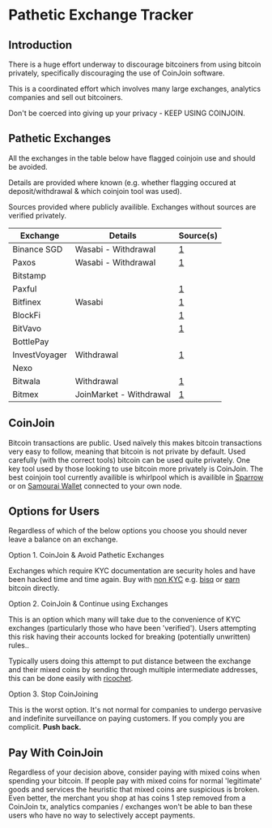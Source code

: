 # Pathetic Exchange Tracker

## Introduction

There is a huge effort underway to discourage bitcoiners from using bitcoin privately, specifically discouraging the use of CoinJoin software. 

This is a coordinated effort which involves many large exchanges, analytics companies and sell out bitcoiners.

Don't be coerced into giving up your privacy - KEEP USING COINJOIN.

## Pathetic Exchanges

All the exchanges in the table below have flagged coinjoin use and should be avoided. 

Details are provided where known (e.g. whether flagging occured at deposit/withdrawal & which coinjoin tool was used).

Sources provided where publicly availible. Exchanges without sources are verified privately.  

| Exchange      | Details | Source(s) |
| --------      | ------- | --------- |
| Binance SGD   | Wasabi - Withdrawal | [1](https://twitter.com/bittlecat/status/1207621591820951552) |
| Paxos         | Wasabi - Withdrawal | [1](https://twitter.com/McHodled/status/1222195787112673281) |
| Bitstamp      | | |
| Paxful        | | [1](https://web.archive.org/web/20200128234015/https://old.reddit.com/r/WasabiWallet/comments/czext2/paxful_account_was_frozen_due_to_coinjoin/) |
| Bitfinex      | Wasabi | [1](https://web.archive.org/web/20200128233910/https://old.reddit.com/r/WasabiWallet/comments/beqj8r/bitfinex_lock_account/) |
| BlockFi       | | [1](https://twitter.com/BlockFiZac/status/1234531935038341120)|
| BitVavo       | | [1](https://web.archive.org/web/20200907203529if_/https://www.reddit.com/r/Bitcoin/comments/i8ye6x/exchange_account_closed_because_of_risk_profile/)|
| BottlePay     | | |
| InvestVoyager | Withdrawal | [1](https://twitter.com/sundaywar/status/1366854774864322560) |
| Nexo          | | |
| Bitwala       | Withdrawal | [1](https://twitter.com/RiccardoMasutti/status/1375507165151076353) |
| Bitmex        | JoinMarket - Withdrawal | [1](https://twitter.com/kristapsk/status/1374336620158140419)|

## CoinJoin

Bitcoin transactions are public.
Used naïvely this makes bitcoin transactions very easy to follow, meaning that bitcoin is not private by default.
Used carefully (with the correct tools) bitcoin can be used quite privately.
One key tool used by those looking to use bitcoin more privately is CoinJoin.
The best coinjoin tool currently availible is whirlpool which is availible in [Sparrow](https://www.sparrowwallet.com/) or on [Samourai Wallet](https://samouraiwallet.com/) connected to your own node.

## Options for Users

Regardless of which of the below options you choose you should never leave a balance on an exchange.

Option 1. CoinJoin & Avoid Pathetic Exchanges

Exchanges which require KYC documentation are security holes and have been hacked time and time again.
Buy with [non KYC](https://bitcoiner.guide/nokyconly/) e.g. [bisq](https://bisq.network/) or [earn](https://bitcoinerjobs.co/) bitcoin directly. 

Option 2. CoinJoin & Continue using Exchanges

This is an option which many will take due to the convenience of KYC exchanges (particularly those who have been 'verified').
Users attempting this risk having their accounts locked for breaking (potentially unwritten) rules..

Typically users doing this attempt to put distance between the exchange and their mixed coins by sending through multiple intermediate addresses, this can be done easily with [ricochet](https://www.samouraiwallet.com/ricochet).

Option 3. Stop CoinJoining

This is the worst option.
It's not normal for companies to undergo pervasive and indefinite surveillance on paying customers. 
If you comply you are complicit. **Push back.**

## Pay With CoinJoin

Regardless of your decision above, consider paying with mixed coins when spending your bitcoin.
If people pay with mixed coins for normal 'legitimate' goods and services the heuristic that mixed coins are suspicious is broken.
Even better, the merchant you shop at has coins 1 step removed from a CoinJoin tx, analytics companies / exchanges won't be able to ban these users who have no way to selectively accept payments.
